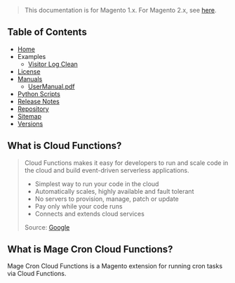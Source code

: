 <blockquote class="important">This documentation is for Magento 1.x. For Magento 2.x, see <a href="https://docs.auroraextensions.com/magento/extensions/2.x/magentocroncloudfunctions/latest/">here</a>.</blockquote>

## Table of Contents

- [Home](https://docs.auroraextensions.com/magento/extensions/1.x/magecroncloudfunctions/latest/)
- Examples
    + [Visitor Log Clean](https://docs.auroraextensions.com/magento/extensions/1.x/magecroncloudfunctions/latest/examples/visitor_log_clean/)
- [License](https://docs.auroraextensions.com/magento/extensions/1.x/magecroncloudfunctions/LICENSE.txt)
- [Manuals](https://docs.auroraextensions.com/magento/extensions/1.x/magecroncloudfunctions/latest/manuals/)
    + [UserManual.pdf](https://docs.auroraextensions.com/magento/extensions/1.x/magecroncloudfunctions/latest/manuals/UserManual.pdf)
- [Python Scripts](https://docs.auroraextensions.com/magento/extensions/1.x/magecroncloudfunctions/latest/python/src/)
- [Release Notes](https://docs.auroraextensions.com/magento/extensions/1.x/magecroncloudfunctions/RELEASE_NOTES.txt)
- [Repository](https://github.com/auroraextensions/magecroncloudfunctions)
- [Sitemap](https://docs.auroraextensions.com/magento/extensions/1.x/magecroncloudfunctions/latest/sitemap.xml)
- [Versions](https://docs.auroraextensions.com/magento/extensions/1.x/magecroncloudfunctions/)

## What is Cloud Functions?

<blockquote>
  <div>
    Cloud Functions makes it easy for developers to run and scale code in the cloud and build event-driven serverless applications.
  </div>
  <ul>
    <li>Simplest way to run your code in the cloud</li>
    <li>Automatically scales, highly available and fault tolerant</li>
    <li>No servers to provision, manage, patch or update</li>
    <li>Pay only while your code runs</li>
    <li>Connects and extends cloud services</li>
  </ul>
  <div>Source:&nbsp;<a href="https://cloud.google.com/functions/" target="_blank">Google</a></div>
</blockquote>

## What is Mage Cron Cloud Functions?

Mage Cron Cloud Functions is a Magento extension for running cron tasks via Cloud Functions.
